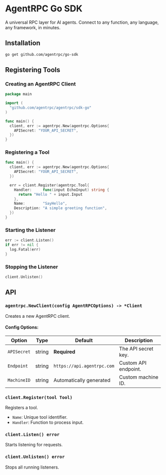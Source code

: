 # AgentRPC Go SDK

A universal RPC layer for AI agents. Connect to any function, any language, any framework, in minutes.

## Installation

```sh
go get github.com/agentrpc/go-sdk
```

## Registering Tools

### Creating an AgentRPC Client

```go
package main

import (
  "github.com/agentrpc/agentrpc/sdk-go"
)

func main() {
  client, err := agentrpc.New(agentrpc.Options{
    APISecret: "YOUR_API_SECRET",
  })
}
```

### Registering a Tool

```go
func main() {
  client, err := agentrpc.New(agentrpc.Options{
    APISecret: "YOUR_API_SECRET",
  })

  err = client.Register(agentrpc.Tool{
    Handler:     func(input EchoInput) string {
      return "Hello " + input.Input
    },
    Name:        "SayHello",
    Description: "A simple greeting function",
  })
}
```

### Starting the Listener

```go
err := client.Listen()
if err != nil {
  log.Fatal(err)
}
```

### Stopping the Listener

```go
client.Unlisten()
```

## API

### `agentrpc.NewClient(config AgentRPCOptions) -> *Client`

Creates a new AgentRPC client.

#### Config Options:

| Option       | Type   | Default                    | Description          |
|-------------|--------|----------------------------|----------------------|
| `APISecret` | string | **Required**               | The API secret key.  |
| `Endpoint`  | string | `https://api.agentrpc.com` | Custom API endpoint. |
| `MachineID` | string | Automatically generated    | Custom machine ID.   |

### `client.Register(tool Tool)`

Registers a tool.

- `Name`: Unique tool identifier.
- `Handler`: Function to process input.


### `client.Listen() error`

Starts listening for requests.

### `client.Unlisten() error`

Stops all running listeners.
```
